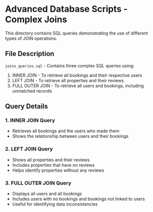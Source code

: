 # Advanced Database Scripts - Complex Joins

This directory contains SQL queries demonstrating the use of different types of JOIN operations.

## File Description

`joins_queries.sql` - Contains three complex SQL queries using:
1. INNER JOIN - To retrieve all bookings and their respective users
2. LEFT JOIN - To retrieve all properties and their reviews
3. FULL OUTER JOIN - To retrieve all users and bookings, including unmatched records

## Query Details

### 1. INNER JOIN Query
- Retrieves all bookings and the users who made them
- Shows the relationship between users and their bookings

### 2. LEFT JOIN Query
- Shows all properties and their reviews
- Includes properties that have no reviews
- Helps identify properties without any reviews

### 3. FULL OUTER JOIN Query
- Displays all users and all bookings
- Includes users with no bookings and bookings not linked to users
- Useful for identifying data inconsistencies
